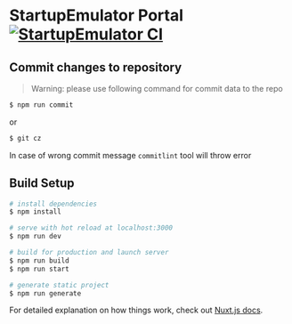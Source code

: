# StartupEmulator Portal [![StartupEmulator  CI](https://github.com/startupemulator/portal/actions/workflows/nodejs.yml/badge.svg)](https://github.com/startupemulator/portal/actions/workflows/nodejs.yml)

## Commit changes to repository

> Warning: please use following command for commit data to the repo

```bash
$ npm run commit
```

or

```bash
$ git cz
```

In case of wrong commit message `commitlint` tool will throw error

## Build Setup

```bash
# install dependencies
$ npm install

# serve with hot reload at localhost:3000
$ npm run dev

# build for production and launch server
$ npm run build
$ npm run start

# generate static project
$ npm run generate
```

For detailed explanation on how things work, check out [Nuxt.js docs](https://nuxtjs.org).
